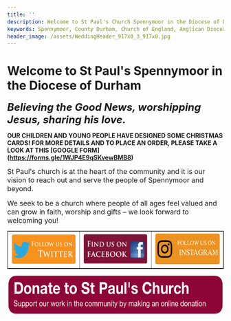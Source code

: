 ```yaml
---
title: ''
description: Welcome to St Paul's Church Spennymoor in the Diocese of Durham. It is our vision to reach out and serve the people of Spennymoor, to share God’s love with others and to welcome people in.
keywords: Spennymoor, County Durham, Church of England, Anglican Diocese of Durham, Spennymoor Churches, Community, Religion, Anglican, Mission, Outreach, Love of God, Christian, Christianity, Worship, Music, Friendship, Fellowship
header_image: /assets/WeddingHeader_917x0_3_917x0.jpg
---
```

# Welcome to St Paul's Spennymoor in the Diocese of Durham

<span style="font-size: x-large;">_**Believing the Good News, worshipping Jesus, sharing his love.**_</span>

**OUR CHILDREN AND YOUNG PEOPLE HAVE DESIGNED SOME CHRISTMAS CARDS! FOR MORE DETAILS AND TO PLACE AN ORDER, PLEASE TAKE A LOOK AT THIS [GOOGLE FORM] (https://forms.gle/1WJP4E9qSKvewBMB8)**

<span style="font-size: medium;">St Paul's church is at the heart of the community and it is our vision to reach out and serve the people of Spennymoor and beyond.</span>

<span style="font-size: medium;">We seek to be a church where people of all ages feel valued and can grow in faith, worship and gifts – we look forward to welcoming you!</span>

<table width="600" border="1" cellpadding="5" cellspacing="5" align="center">
  <tbody>
    <tr>
      <td style="text-align: center;"><a href="https://twitter.com/stpaulsspenny" target="_blank"><img src="/assets/Twitter.png" width="180" height="77" alt="&lt;empty&gt;"></a></td>
      <td><a href="https://www.facebook.com/stpaulsspennymoor" target="_blank"><img src="/assets/Facebook.png" width="180" height="77" alt="&lt;empty&gt;"></a></td>
      <td><a href="https://www.instagram.com/stpaulsspennymoor" target="_blank"><img src="/assets/Instagram(1).png" width="180" height="72" alt="&lt;empty&gt;"></a></td>
    </tr>
  </tbody>
</table>

<p style="text-align: center;"><a href="https://www.parishgiving.org.uk/donors/find-your-parish/spennymoor-st-paul-county-durham/" target="_blank"><img src="/assets/Donation button 4.png" alt="Donate to St Paul&#39;s Spennymoor" width="600" height="93"></a></p>
